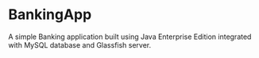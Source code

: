 # BankingApp
 A simple Banking application built using Java Enterprise Edition integrated with MySQL database and Glassfish server.
